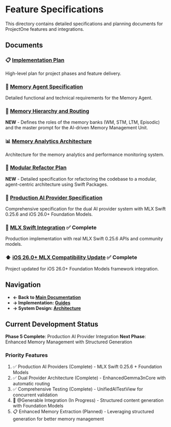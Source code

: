 # Feature Specifications

This directory contains detailed specifications and planning documents for ProjectOne features and integrations.

## Documents

### 📋 [Implementation Plan](IMPLEMENTATION_PLAN.md)
High-level plan for project phases and feature delivery.

### 🧠 [Memory Agent Specification](MEMORY_AGENT_SPECIFICATION.md)
Detailed functional and technical requirements for the Memory Agent.

### 💾 [Memory Hierarchy and Routing](MEMORY_HIERARCHY_AND_ROUTING.md)
**NEW** - Defines the roles of the memory banks (WM, STM, LTM, Episodic) and the master prompt for the AI-driven Memory Management Unit.

### 📊 [Memory Analytics Architecture](MEMORY_ANALYTICS_ARCHITECTURE.md)
Architecture for the memory analytics and performance monitoring system.

### 🤖 [Modular Refactor Plan](MODULAR_REFACTOR_PLAN.md)
**NEW** - Detailed specification for refactoring the codebase to a modular, agent-centric architecture using Swift Packages.

### 🤖 [Production AI Provider Specification](AI_PROVIDER_SPECIFICATION.md)
Comprehensive specification for the dual AI provider system with MLX Swift 0.25.6 and iOS 26.0+ Foundation Models.

### 🔗 [MLX Swift Integration](MLX_SWIFT_INTEGRATION.md) ✅ **Complete**
Production implementation with real MLX Swift 0.25.6 APIs and community models.

### ⬆️ [iOS 26.0+ MLX Compatibility Update](XCODE26_MLX_COMPATIBILITY_UPDATE.md) ✅ **Complete**
Project updated for iOS 26.0+ Foundation Models framework integration.

## Navigation

- **← Back to [Main Documentation](../README.md)**
- **→ Implementation: [Guides](../guides/README.md)**
- **→ System Design: [Architecture](../architecture/README.md)**

## Current Development Status

**Phase 5 Complete**: Production AI Provider Integration
**Next Phase**: Enhanced Memory Management with Structured Generation

### Priority Features
1. ✅ Production AI Providers (Complete) - MLX Swift 0.25.6 + Foundation Models
2. ✅ Dual Provider Architecture (Complete) - EnhancedGemma3nCore with automatic routing
3. ✅ Comprehensive Testing (Complete) - UnifiedAITestView for concurrent validation
4. 🚧 @Generable Integration (In Progress) - Structured content generation with Foundation Models
5. 📋 Enhanced Memory Extraction (Planned) - Leveraging structured generation for better memory management